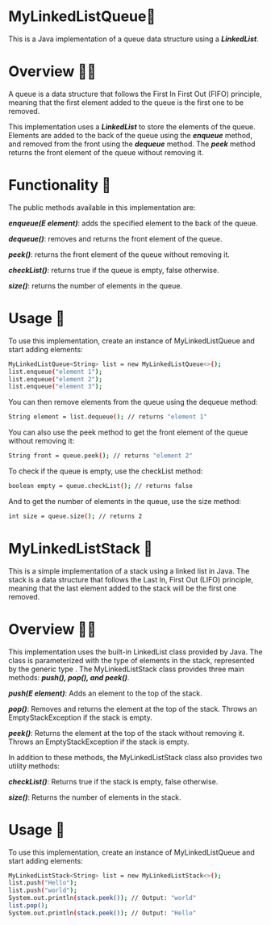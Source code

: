 # MyLinkedListQueue🧩
This is a Java implementation of a queue data structure using a ***LinkedList***.

# Overview 👨‍💻
A queue is a data structure that follows the First In First Out (FIFO) principle, meaning that the first element added to the queue is the first one to be removed.

This implementation uses a ***LinkedList*** to store the elements of the queue. Elements are added to the back of the queue using the ***enqueue*** method, and removed from the front using the ***dequeue*** method. The ***peek*** method returns the front element of the queue without removing it.

# Functionality 🦾
The public methods available in this implementation are:

***enqueue(E element)***: adds the specified 
element to the back of the queue.

***dequeue()***: removes and returns the front element of the queue.

***peek()***: returns the front element of the queue without removing it.

***checkList()***: returns true if the queue is empty, false otherwise.

***size()***: returns the number of elements in the queue.

# Usage 🚀
To use this implementation, create an instance of MyLinkedListQueue and start adding elements:
```bash
MyLinkedListQueue<String> list = new MyLinkedListQueue<>();
list.enqueue("element 1");
list.enqueue("element 2");
list.enqueue("element 3");
```
You can then remove elements from the queue using the dequeue method:
```bash
String element = list.dequeue(); // returns "element 1"
```

You can also use the peek method to get the front element of the queue without removing it:
```bash
String front = queue.peek(); // returns "element 2"
```
To check if the queue is empty, use the checkList method:
```bash
boolean empty = queue.checkList(); // returns false
```
And to get the number of elements in the queue, use the size method:
```bash
int size = queue.size(); // returns 2
```

# MyLinkedListStack  🧩
This is a simple implementation of a stack using a linked list in Java. The stack is a data structure that follows the Last In, First Out (LIFO) principle, meaning that the last element added to the stack will be the first one removed.

# Overview 👨‍💻
This implementation uses the built-in LinkedList class provided by Java. The class is parameterized with the type of elements in the stack, represented by the generic type <E>. The MyLinkedListStack class provides three main methods: ***push(), pop(), and peek()***.

***push(E element)***: Adds an element to the top of the stack. 

***pop()***: Removes and returns the element at the top of the stack. Throws an EmptyStackException if the stack is empty.

***peek()***: Returns the element at the top of the stack without removing it. Throws an EmptyStackException if the stack is empty.

In addition to these methods, the MyLinkedListStack class also provides two utility methods:

***checkList()***: Returns true if the stack is empty, false otherwise.

***size()***: Returns the number of elements in the stack.

# Usage 🚀
To use this implementation, create an instance of MyLinkedListQueue and start adding elements:
```bash
MyLinkedListStack<String> list = new MyLinkedListStack<>();
list.push("Hello");
list.push("world");
System.out.println(stack.peek()); // Output: "world"
list.pop();
System.out.println(stack.peek()); // Output: "Hello"
```
  
